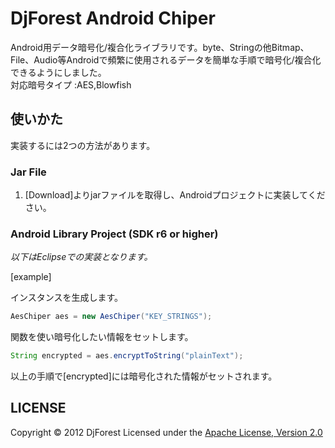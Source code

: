 # DjForest Android Chiper

Android用データ暗号化/複合化ライブラリです。byte、Stringの他Bitmap、File、Audio等Androidで頻繁に使用されるデータを簡単な手順で暗号化/複合化できるようにしました。    
対応暗号タイプ :AES,Blowfish

## 使いかた

実装するには2つの方法があります。

### Jar File

1. [Download]よりjarファイルを取得し、Androidプロジェクトに実装してください。

### Android Library Project (SDK r6 or higher)

_以下はEclipseでの実装となります。_

[example]

インスタンスを生成します。
```java
AesChiper aes = new AesChiper("KEY_STRINGS");
```

関数を使い暗号化したい情報をセットします。

```java
String encrypted = aes.encryptToString("plainText");
```

以上の手順で[encrypted]には暗号化された情報がセットされます。
 
## LICENSE
Copyright &copy; 2012 DjForest
Licensed under the [Apache License, Version 2.0][Apache]
 
[Apache]: http://www.apache.org/licenses/LICENSE-2.0